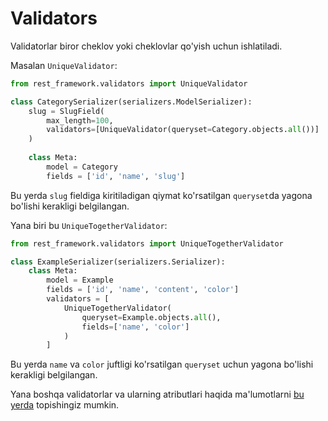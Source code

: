 # Validators

Validatorlar biror cheklov yoki cheklovlar qo'yish uchun ishlatiladi.

Masalan `UniqueValidator`:

```python {1,6}
from rest_framework.validators import UniqueValidator

class CategorySerializer(serializers.ModelSerializer):
    slug = SlugField(
        max_length=100,
        validators=[UniqueValidator(queryset=Category.objects.all())]
    )
    
    class Meta:
        model = Category
        fields = ['id', 'name', 'slug']
```

Bu yerda `slug` fieldiga kiritiladigan qiymat ko'rsatilgan `queryset`da yagona bo'lishi kerakligi belgilangan.

Yana biri bu `UniqueTogetherValidator`:

```python {1,7-12}
from rest_framework.validators import UniqueTogetherValidator

class ExampleSerializer(serializers.Serializer):
    class Meta:
        model = Example
        fields = ['id', 'name', 'content', 'color']
        validators = [
            UniqueTogetherValidator(
                queryset=Example.objects.all(),
                fields=['name', 'color']
            )
        ]
```

Bu yerda `name` va `color` juftligi ko'rsatilgan `queryset` uchun yagona bo'lishi kerakligi belgilangan.

Yana boshqa validatorlar va ularning atributlari haqida ma'lumotlarni [bu yerda](../api-reference/validators/index.md)
topishingiz mumkin.
